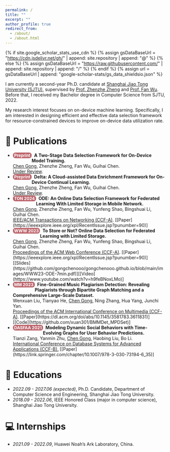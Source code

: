 ```yaml
---
permalink: /
title: ""
excerpt: ""
author_profile: true
redirect_from: 
  - /about/
  - /about.html
---
```


<style>
.pubtitle{
    background: #BD666D;
    color: white;
    font-size: 13px;
    padding: 1px 4px 1px 4px;
    border-radius: 8px;
    float: left;
    font-weight: bold;
}
.font-bold{
    font-weight:bold;
}
</style>


{% if site.google_scholar_stats_use_cdn %}
{% assign gsDataBaseUrl = "https://cdn.jsdelivr.net/gh/" | append: site.repository | append: "@" %}
{% else %}
{% assign gsDataBaseUrl = "https://raw.githubusercontent.com/" | append: site.repository | append: "/" %}
{% endif %}
{% assign url = gsDataBaseUrl | append: "google-scholar-stats/gs_data_shieldsio.json" %}

<span class='anchor' id='about-me'></span>

I am currently a second-year Ph.D. candidate at [Shanghai Jiao Tong University (SJTU)](https://en.sjtu.edu.cn/), supervised by [Prof. Zhenzhe Zheng](https://zhengzhenzhe220.github.io/) and [Prof. Fan Wu](https://www.cs.sjtu.edu.cn/~fwu/). 
Before that, I received my Bachelor degree in Computer Science from SJTU, 2022.

My research interest focuses on on-device machine learning. Specifically, I am interested in designing efficient and effective data selection framework for resource-constrained devices to improve on-device data utilization rate.



<span class='anchor' id='publications'></span>

# 📝 Publications 

- <div class="pubtitle">Preprint</div> &nbsp; <b>A Two-Stage Data Selection Framework for On-Device Model Training.</b> <br /> <u>Chen Gong</u>, Zhenzhe Zheng, Fan Wu, Guihai Chen. <br /> <u>Under Review</u>.

- <div class="pubtitle">Preprint</div> &nbsp; <b>Delta: A Cloud-assisted Data Enrichment Framework for On-Device Continual Learning.</b> <br /> <u>Chen Gong</u>, Zhenzhe Zheng, Fan Wu, Guihai Chen. <br /> <u>Under Review</u>.

- <div class="pubtitle">TON 2024</div> &nbsp; <b>ODE: An Online Data Selection Framework for Federated Learning With Limited Storage in Mobile Network.</b> <br /> <u>Chen Gong</u>, Zhenzhe Zheng, Fan Wu, Yunfeng Shao, Bingshuai Li, Guihai Chen. <br /> <u>IEEE/ACM Transactions on Networking (CCF-A)</u>. [[Paper](https://ieeexplore.ieee.org/xpl/RecentIssue.jsp?punumber=90)]

- <div class="pubtitle">WWW 2023</div> &nbsp; <b>To Store or Not? Online Data Selection for Federated Learning with Limited Storage.</b> <br /> <u>Chen Gong</u>, Zhenzhe Zheng, Fan Wu, Yunfeng Shao, Bingshuai Li, Guihai Chen. <br /> <u>Proceedings of the ACM Web Conference (CCF-A)</u>. [[Paper](https://ieeexplore.ieee.org/xpl/RecentIssue.jsp?punumber=90)][[Slides](https://github.com/gongchenooo/gongchenooo.github.io/blob/main/images/WWW23-ODE-7min.pdf)][[Video](https://www.youtube.com/watch?v=h9feBNoxLMo)]

- <div class="pubtitle">MM 2023</div> &nbsp; <b>Fine-Grained Music Plagiarism Detection: Revealing Plagiarists through Bipartite Graph Matching and a Comprehensive Large-Scale Dataset.</b> <br /> Wenxuan Liu, Tianyao He, <u>Chen Gong</u>, Ning Zhang, Hua Yang, Junchi Yan. <br /> <u>Proceedings of the ACM International Conference on Multimedia (CCF-A)</u>. [[Paper](https://dl.acm.org/doi/abs/10.1145/3581783.3611831)][[Code](https://github.com/xuan301/BMMDet_MPDSet)]

- <div class="pubtitle">DASFAA 2021</div> &nbsp; <b>Modeling Dynamic Social Behaviors with Time-Evolving Graphs for User Behavior Predictions.</b> <br /> Tianzi Zang, Yanmin Zhu, <u>Chen Gong</u>, Haobing Liu, Bo Li. <br /> <u>International Conference on Database Systems for Advanced Applications (CCF-B).</u> [[Paper](https://link.springer.com/chapter/10.1007/978-3-030-73194-6_35)]

# 📖 Educations
- *2022.09 - 2027.06 (expected)*, Ph.D. Candidate, Department of Computer Science and Engineering, Shanghai Jiao Tong University. 
- *2018.09 - 2022.06*, IEEE Honored Class (major in computer science), Shanghai Jiao Tong University. 


# 💻 Internships
- *2021.09 - 2022.09*, Huawei Noah’s Ark Laboratory, China.
